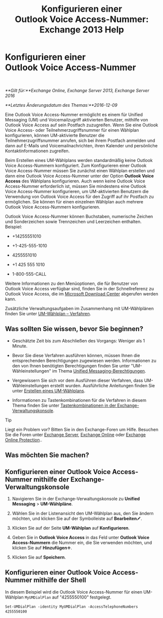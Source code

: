 ﻿---
title: 'Konfigurieren einer Outlook Voice Access-Nummer: Exchange 2013 Help'
TOCTitle: Konfigurieren einer Outlook Voice Access-Nummer
ms:assetid: 443c838e-f266-4893-b6b2-e5fc96579b55
ms:mtpsurl: https://technet.microsoft.com/de-de/library/Aa997680(v=EXCHG.150)
ms:contentKeyID: 50554806
ms.date: 04/24/2018
mtps_version: v=EXCHG.150
ms.translationtype: HT
---

# Konfigurieren einer Outlook Voice Access-Nummer

 

_**Gilt für:**Exchange Online, Exchange Server 2013, Exchange Server 2016_

_**Letztes Änderungsdatum des Themas:**2016-12-09_

Eine Outlook Voice Access-Nummer ermöglicht es einem für Unified Messaging (UM) und Voicemailzugriff aktivierten Benutzer, mithilfe von Outlook Voice Access auf sein Postfach zuzugreifen. Wenn Sie eine Outlook Voice Access- oder Teilnehmerzugriffsnummer für einen Wählplan konfigurieren, können UM-aktivierte Benutzer die Teilnehmerzugriffsnummer anrufen, sich bei ihrem Postfach anmelden und dann auf E-Mails und Voicemailnachrichten, ihren Kalender und persönliche Kontaktinformationen zugreifen.

Beim Erstellen eines UM-Wählplans werden standardmäßig keine Outlook Voice Access-Nummern konfiguriert. Zum Konfigurieren einer Outlook Voice Access-Nummer müssen Sie zunächst einen Wählplan erstellen und dann eine Outlook Voice Access-Nummer unter der Option **Outlook Voice Access** des Wählplans konfigurieren. Auch wenn keine Outlook Voice Access-Nummer erforderlich ist, müssen Sie mindestens eine Outlook Voice Access-Nummer konfigurieren, um UM-aktivierten Benutzern die Verwendung von Outlook Voice Access für den Zugriff auf ihr Postfach zu ermöglichen. Sie können für einen einzelnen Wählplan auch mehrere Outlook Voice Access-Nummern konfigurieren.

Outlook Voice Access-Nummer können Buchstaben, numerische Zeichen und Sonderzeichen sowie Trennzeichen und Leerzeichen enthalten. Beispiel:

  - \+14255551010

  - \+1-425-555-1010

  - 4255551010

  - \+1 425 555 1010

  - 1-800-555-CALL

Weitere Informationen zu den Menüoptionen, die für Benutzer von Outlook Voice Access verfügbar sind, finden Sie in der Schnellreferenz zu Outlook Voice Access, die im [Microsoft Download Center](https://go.microsoft.com/fwlink/p/?linkid=64645) abgerufen werden kann.

Zusätzliche Verwaltungsaufgaben im Zusammenhang mit UM-Wählplänen finden Sie unter [UM-Wählplan – Verfahren](um-dial-plan-procedures-exchange-2013-help.md).

## Was sollten Sie wissen, bevor Sie beginnen?

  - Geschätzte Zeit bis zum Abschließen des Vorgangs: Weniger als 1 Minute.

  - Bevor Sie diese Verfahren ausführen können, müssen Ihnen die entsprechenden Berechtigungen zugewiesen werden. Informationen zu den von Ihnen benötigten Berechtigungen finden Sie unter "UM-Wähleinstellungen" im Thema [Unified Messaging-Berechtigungen](unified-messaging-permissions-exchange-2013-help.md).

  - Vergewissern Sie sich vor dem Ausführen dieser Verfahren, dass UM-Wähleinstellungen erstellt wurden. Ausführliche Anleitungen finden Sie unter [Erstellen eines UM-Wählplans](create-a-um-dial-plan-exchange-2013-help.md).

  - Informationen zu Tastenkombinationen für die Verfahren in diesem Thema finden Sie unter [Tastenkombinationen in der Exchange-Verwaltungskonsole](keyboard-shortcuts-in-the-exchange-admin-center-exchange-online-protection-help.md).


> [!TIP]
> Liegt ein Problem vor? Bitten Sie in den Exchange-Foren um Hilfe. Besuchen Sie die Foren unter <A href="https://go.microsoft.com/fwlink/p/?linkid=60612">Exchange Server</A>, <A href="https://go.microsoft.com/fwlink/p/?linkid=267542">Exchange Online</A> oder <A href="https://go.microsoft.com/fwlink/p/?linkid=285351">Exchange Online Protection</A>..



## Was möchten Sie machen?

## Konfigurieren einer Outlook Voice Access-Nummer mithilfe der Exchange-Verwaltungskonsole

1.  Navigieren Sie in der Exchange-Verwaltungskonsole zu **Unified Messaging** \> **UM-Wählpläne**.

2.  Wählen Sie in der Listenansicht den UM-Wählplan aus, den Sie ändern möchten, und klicken Sie auf der Symbolleiste auf **Bearbeiten**![Bearbeitungssymbol](images/Bb124582.6f53ccb2-1f13-4c02-bea0-30690e6ea71d(EXCHG.150).gif "Bearbeitungssymbol").

3.  Klicken Sie auf der Seite **UM-Wählplan** auf **Konfigurieren**.

4.  Geben Sie in **Outlook Voice Access** in das Feld unter **Outlook Voice Access-Nummern** die Nummer ein, die Sie verwenden möchten, und klicken Sie auf **Hinzufügen**![Hinzufügen (Symbol)](images/JJ218640.c1e75329-d6d7-4073-a27d-498590bbb558(EXCHG.150).gif "Hinzufügen (Symbol)").

5.  Klicken Sie auf **Speichern**.

## Konfigurieren einer Outlook Voice Access-Nummer mithilfe der Shell

In diesem Beispiel wird die Outlook Voice Access-Nummer für einen UM-Wählplan `MyUMDialPlan` auf "4255550100" festgelegt.

    Set-UMDialPlan -identity MyUMDialPlan -AccessTelephoneNumbers 4255550100

